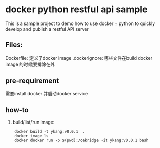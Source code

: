 # docker python restful api sample

This is a sample project to demo how to use docker + python to quickly develop and publish a restful API server

## Files:
Dockerfile: 定义了docker image
.dockerignore: 哪些文件在build docker image 的时候要排除在外

## pre-requirement
需要install docker 并启动docker service

## how-to
1. build/list/run image:
```shell
    docker build -t ykang:v0.0.1  .
    docker image ls
    docker docker run -p $(pwd):/oakridge -it ykang:v0.0.1 bash
```
